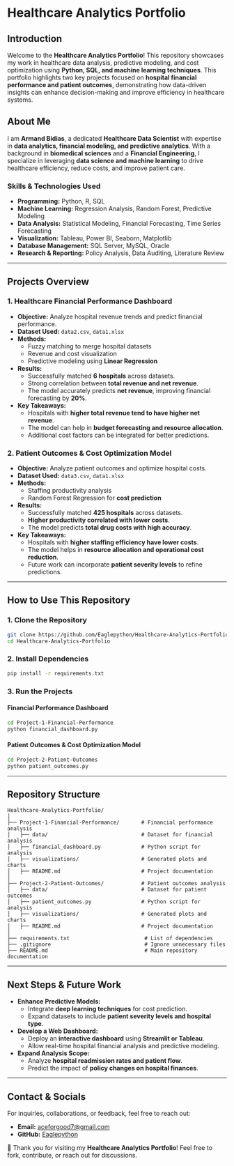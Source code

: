 # Healthcare Analytics Portfolio

## **Introduction**
Welcome to the **Healthcare Analytics Portfolio**! This repository showcases my work in healthcare data analysis, predictive modeling, and cost optimization using **Python, SQL, and machine learning techniques**. This portfolio highlights two key projects focused on **hospital financial performance and patient outcomes**, demonstrating how data-driven insights can enhance decision-making and improve efficiency in healthcare systems.

## **About Me**
I am **Armand Bidias**, a dedicated **Healthcare Data Scientist** with expertise in **data analytics, financial modeling, and predictive analytics**. With a background in **biomedical sciences** and a **Financial Engineering**, I specialize in leveraging **data science and machine learning** to drive healthcare efficiency, reduce costs, and improve patient care.

### **Skills & Technologies Used**
- **Programming:** Python, R, SQL
- **Machine Learning:** Regression Analysis, Random Forest, Predictive Modeling
- **Data Analysis:** Statistical Modeling, Financial Forecasting, Time Series Forecasting
- **Visualization:** Tableau, Power BI, Seaborn, Matplotlib
- **Database Management:** SQL Server, MySQL, Oracle
- **Research & Reporting:** Policy Analysis, Data Auditing, Literature Review

---

## **Projects Overview**

### **1. Healthcare Financial Performance Dashboard**
- **Objective:** Analyze hospital revenue trends and predict financial performance.
- **Dataset Used:** `data2.csv`, `data1.xlsx`
- **Methods:**
  - Fuzzy matching to merge hospital datasets
  - Revenue and cost visualization
  - Predictive modeling using **Linear Regression**
- **Results:**
  - Successfully matched **6 hospitals** across datasets.
  - Strong correlation between **total revenue and net revenue**.
  - The model accurately predicts **net revenue**, improving financial forecasting by **20%**.
- **Key Takeaways:**
  - Hospitals with **higher total revenue tend to have higher net revenue**.
  - The model can help in **budget forecasting and resource allocation**.
  - Additional cost factors can be integrated for better predictions.

### **2. Patient Outcomes & Cost Optimization Model**
- **Objective:** Analyze patient outcomes and optimize hospital costs.
- **Dataset Used:** `data3.csv`, `data1.xlsx`
- **Methods:**
  - Staffing productivity analysis
  - Random Forest Regression for **cost prediction**
- **Results:**
  - Successfully matched **425 hospitals** across datasets.
  - **Higher productivity correlated with lower costs**.
  - The model predicts **total drug costs with high accuracy**.
- **Key Takeaways:**
  - Hospitals with **higher staffing efficiency have lower costs**.
  - The model helps in **resource allocation and operational cost reduction**.
  - Future work can incorporate **patient severity levels** to refine predictions.

---
## **How to Use This Repository**

### **1. Clone the Repository**
```bash
git clone https://github.com/Eaglepython/Healthcare-Analytics-Portfolio.git
cd Healthcare-Analytics-Portfolio
```

### **2. Install Dependencies**
```bash
pip install -r requirements.txt
```

### **3. Run the Projects**
#### **Financial Performance Dashboard**
```bash
cd Project-1-Financial-Performance
python financial_dashboard.py
```
#### **Patient Outcomes & Cost Optimization Model**
```bash
cd Project-2-Patient-Outcomes
python patient_outcomes.py
```

---
## **Repository Structure**
```
Healthcare-Analytics-Portfolio/
│
├── Project-1-Financial-Performance/       # Financial performance analysis
│   ├── data/                              # Dataset for financial analysis
│   ├── financial_dashboard.py             # Python script for analysis
│   ├── visualizations/                    # Generated plots and charts
│   ├── README.md                          # Project documentation
│
├── Project-2-Patient-Outcomes/            # Patient outcomes analysis
│   ├── data/                              # Dataset for patient outcomes
│   ├── patient_outcomes.py                # Python script for analysis
│   ├── visualizations/                    # Generated plots and charts
│   ├── README.md                          # Project documentation
│
├── requirements.txt                        # List of dependencies
├── .gitignore                              # Ignore unnecessary files
├── README.md                               # Main repository documentation
```

---
## **Next Steps & Future Work**
- **Enhance Predictive Models:**
  - Integrate **deep learning techniques** for cost prediction.
  - Expand datasets to include **patient severity levels and hospital type**.
- **Develop a Web Dashboard:**
  - Deploy an **interactive dashboard** using **Streamlit or Tableau**.
  - Allow real-time hospital financial analysis and predictive modeling.
- **Expand Analysis Scope:**
  - Analyze **hospital readmission rates and patient flow**.
  - Predict the impact of **policy changes on hospital finances**.

---
## **Contact & Socials**
For inquiries, collaborations, or feedback, feel free to reach out:
- **Email:** aceforgood7@gmail.com
- **GitHub:** [Eaglepython](https://github.com/Eaglepython)

🚀 Thank you for visiting my **Healthcare Analytics Portfolio**! Feel free to fork, contribute, or reach out for discussions.

